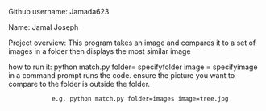 Github username: Jamada623

Name: Jamal Joseph

Project overview: This program takes an image and compares it to a set of images in a folder then 
displays the most similar image

how to run it: python match.py folder= specifyfolder image = specifyimage in a command prompt runs the code.
				ensure the picture you want to compare to the folder is outside the folder.
		

				e.g. python match.py folder=images image=tree.jpg